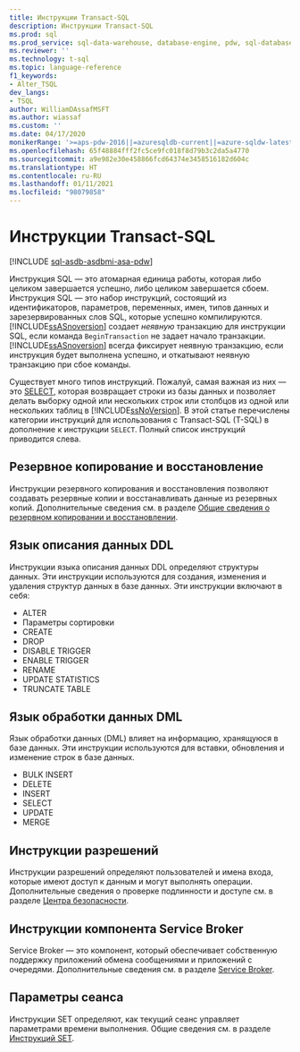 ```yaml
---
title: Инструкции Transact-SQL
description: Инструкции Transact-SQL
ms.prod: sql
ms.prod_service: sql-data-warehouse, database-engine, pdw, sql-database
ms.reviewer: ''
ms.technology: t-sql
ms.topic: language-reference
f1_keywords:
- Alter_TSQL
dev_langs:
- TSQL
author: WilliamDAssafMSFT
ms.author: wiassaf
ms.custom: ''
ms.date: 04/17/2020
monikerRange: '>=aps-pdw-2016||=azuresqldb-current||=azure-sqldw-latest||>=sql-server-2016||>=sql-server-linux-2017||=azuresqldb-mi-current'
ms.openlocfilehash: 65f48884fff2fc5ce9fc018f8d79b3c2da5a4770
ms.sourcegitcommit: a9e982e30e458866fcd64374e3458516182d604c
ms.translationtype: HT
ms.contentlocale: ru-RU
ms.lasthandoff: 01/11/2021
ms.locfileid: "98079858"
---
```

# <a name="transact-sql-statements"></a>Инструкции Transact-SQL

[!INCLUDE [sql-asdb-asdbmi-asa-pdw](../../includes/applies-to-version/sql-asdb-asdbmi-asa-pdw.md)]

Инструкция SQL — это атомарная единица работы, которая либо целиком завершается успешно, либо целиком завершается сбоем. Инструкция SQL — это набор инструкций, состоящий из идентификаторов, параметров, переменных, имен, типов данных и зарезервированных слов SQL, которые успешно компилируются. [!INCLUDE[ssASnoversion](../../includes/ssasnoversion-md.md)] создает *неявную* транзакцию для инструкции SQL, если команда `BeginTransaction` не задает начало транзакции. [!INCLUDE[ssASnoversion](../../includes/ssasnoversion-md.md)] всегда фиксирует неявную транзакцию, если инструкция будет выполнена успешно, и откатывают неявную транзакцию при сбое команды.  

Существует много типов инструкций. Пожалуй, самая важная из них — это [SELECT](../queries/select-transact-sql.md), которая возвращает строки из базы данных и позволяет делать выборку одной или нескольких строк или столбцов из одной или нескольких таблиц в [!INCLUDE[ssNoVersion](../../includes/ssnoversion-md.md)]. В этой статье перечислены категории инструкций для использования с Transact-SQL (T-SQL) в дополнение к инструкции `SELECT`. Полный список инструкций приводится слева.

## <a name="backup-and-restore"></a>Резервное копирование и восстановление

Инструкции резервного копирования и восстановления позволяют создавать резервные копии и восстанавливать данные из резервных копий.  Дополнительные сведения см. в разделе [Общие сведения о резервном копировании и восстановлении](../../relational-databases/backup-restore/back-up-and-restore-of-sql-server-databases.md).

## <a name="data-definition-language"></a>Язык описания данных DDL

Инструкции языка описания данных DDL определяют структуры данных. Эти инструкции используются для создания, изменения и удаления структур данных в базе данных. Эти инструкции включают в себя:

- ALTER
- Параметры сортировки
- CREATE
- DROP
- DISABLE TRIGGER
- ENABLE TRIGGER
- RENAME
- UPDATE STATISTICS
- TRUNCATE TABLE

## <a name="data-manipulation-language"></a>Язык обработки данных DML

Язык обработки данных (DML) влияет на информацию, хранящуюся в базе данных. Эти инструкции используются для вставки, обновления и изменение строк в базе данных.

- BULK INSERT
- DELETE
- INSERT
- SELECT
- UPDATE
- MERGE

## <a name="permissions-statements"></a>Инструкции разрешений

Инструкции разрешений определяют пользователей и имена входа, которые имеют доступ к данным и могут выполнять операции. Дополнительные сведения о проверке подлинности и доступе см. в разделе [Центра безопасности](../../relational-databases/security/security-center-for-sql-server-database-engine-and-azure-sql-database.md).

## <a name="service-broker-statements"></a>Инструкции компонента Service Broker

Service Broker — это компонент, который обеспечивает собственную поддержку приложений обмена сообщениями и приложений с очередями. Дополнительные сведения см. в разделе [Service Broker](../../database-engine/configure-windows/sql-server-service-broker.md).

## <a name="session-settings"></a>Параметры сеанса

Инструкции SET определяют, как текущий сеанс управляет параметрами времени выполнения. Общие сведения см. в разделе [Инструкций SET](set-statements-transact-sql.md).
